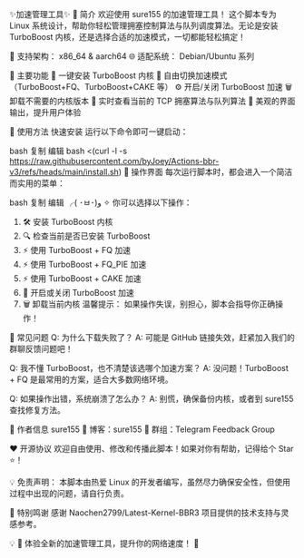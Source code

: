 ✨加速管理工具✨
🌟 简介
欢迎使用 sure155 的加速管理工具！
这个脚本专为 Linux 系统设计，帮助你轻松管理拥塞控制算法与队列调度算法。无论是安装 TurboBoost 内核，还是选择合适的加速模式，一切都能轻松搞定！

📢 支持架构： x86_64 & aarch64
🌐 适配系统： Debian/Ubuntu 系列

🌟 主要功能
👑 一键安装 TurboBoost 内核
🍰 自由切换加速模式（TurboBoost+FQ、TurboBoost+CAKE 等）
⚙️ 开启/关闭 TurboBoost 加速
🗑️ 卸载不需要的内核版本
👀 实时查看当前的 TCP 拥塞算法与队列算法
🎨 美观的界面输出，提升用户体验

🚀 使用方法
快速安装
运行以下命令即可一键启动：

bash
复制
编辑
bash <(curl -l -s https://raw.githubusercontent.com/byJoey/Actions-bbr-v3/refs/heads/main/install.sh)
🌟 操作界面
每次运行脚本时，都会进入一个简洁而实用的菜单：

bash
复制
编辑
╭( ･ㅂ･)و ✧ 你可以选择以下操作：
  1. 🛠️  安装 TurboBoost 内核
  2. 🔍 检查当前是否已安装 TurboBoost
  3. ⚡ 使用 TurboBoost + FQ 加速
  4. ⚡ 使用 TurboBoost + FQ_PIE 加速
  5. ⚡ 使用 TurboBoost + CAKE 加速
  6. 🔧 开启或关闭 TurboBoost 加速
  7. 🗑️  卸载当前内核
温馨提示： 如果操作失误，别担心，脚本会指导你正确操作！

🌟 常见问题
Q: 为什么下载失败了？
A: 可能是 GitHub 链接失效，赶紧加入我们的群聊反馈问题吧！

Q: 我不懂 TurboBoost，也不清楚该选哪个加速方案？
A: 没问题！TurboBoost + FQ 是最常用的方案，适合大多数网络环境。

Q: 如果操作出错，系统崩溃了怎么办？
A: 别慌，确保备份内核，或者到 sure155 查找修复方法。

🌈 作者信息
sure155
📖 博客：sure155
💬 群组：Telegram Feedback Group

❤️ 开源协议
欢迎自由使用、修改和传播此脚本！如果对你有帮助，记得给个 Star ⭐！

💡 免责声明： 本脚本由热爱 Linux 的开发者编写，虽然尽力确保安全性，但使用过程中出现的问题，请自行负责。

🌟 特别鸣谢
感谢 Naochen2799/Latest-Kernel-BBR3 项目提供的技术支持与灵感参考。

💡
🎉 体验全新的加速管理工具，提升你的网络速度！ 🎉
